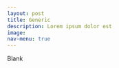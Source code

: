 ```yaml
---
layout: post
title: Generic
description: Lorem ipsum dolor est
image: 
nav-menu: true
---
```


Blank
